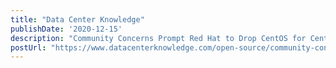 ```yaml
---
title: "Data Center Knowledge"
publishDate: '2020-12-15'
description: "Community Concerns Prompt Red Hat to Drop CentOS for CentOS Stream"
postUrl: "https://www.datacenterknowledge.com/open-source/community-concerns-prompt-red-hat-drop-centos-centos-stream"
---
```

